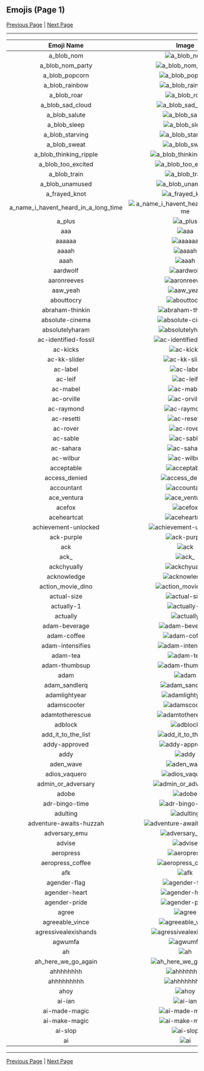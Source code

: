 
## Emojis (Page 1)

[Previous Page](/docs/rc/page-+-0000.md)
  | [Next Page](/docs/rc/page-a-0002.md)

<hr />

|Emoji Name|Image|
| :-: | :-: |
|a_blob_nom| ![a_blob_nom](/emojis/rc/a_blob_nom.gif)|
|a_blob_nom_party| ![a_blob_nom_party](/emojis/rc/a_blob_nom_party.gif)|
|a_blob_popcorn| ![a_blob_popcorn](/emojis/rc/a_blob_popcorn.gif)|
|a_blob_rainbow| ![a_blob_rainbow](/emojis/rc/a_blob_rainbow.gif)|
|a_blob_roar| ![a_blob_roar](/emojis/rc/a_blob_roar.gif)|
|a_blob_sad_cloud| ![a_blob_sad_cloud](/emojis/rc/a_blob_sad_cloud.gif)|
|a_blob_salute| ![a_blob_salute](/emojis/rc/a_blob_salute.gif)|
|a_blob_sleep| ![a_blob_sleep](/emojis/rc/a_blob_sleep.gif)|
|a_blob_starving| ![a_blob_starving](/emojis/rc/a_blob_starving.gif)|
|a_blob_sweat| ![a_blob_sweat](/emojis/rc/a_blob_sweat.gif)|
|a_blob_thinking_ripple| ![a_blob_thinking_ripple](/emojis/rc/a_blob_thinking_ripple.gif)|
|a_blob_too_excited| ![a_blob_too_excited](/emojis/rc/a_blob_too_excited.gif)|
|a_blob_train| ![a_blob_train](/emojis/rc/a_blob_train.gif)|
|a_blob_unamused| ![a_blob_unamused](/emojis/rc/a_blob_unamused.gif)|
|a_frayed_knot| ![a_frayed_knot](/emojis/rc/a_frayed_knot.png)|
|a_name_i_havent_heard_in_a_long_time| ![a_name_i_havent_heard_in_a_long_time](/emojis/rc/a_name_i_havent_heard_in_a_long_time.png)|
|a_plus| ![a_plus](/emojis/rc/a_plus.png)|
|aaa| ![aaa](/emojis/rc/aaa.png)|
|aaaaaa| ![aaaaaa](/emojis/rc/aaaaaa.gif)|
|aaaah| ![aaaah](/emojis/rc/aaaah.gif)|
|aaah| ![aaah](/emojis/rc/aaah.gif)|
|aardwolf| ![aardwolf](/emojis/rc/aardwolf.png)|
|aaronreeves| ![aaronreeves](/emojis/rc/aaronreeves.png)|
|aaw_yeah| ![aaw_yeah](/emojis/rc/aaw_yeah.gif)|
|abouttocry| ![abouttocry](/emojis/rc/abouttocry.png)|
|abraham-thinkin| ![abraham-thinkin](/emojis/rc/abraham-thinkin.png)|
|absolute-cinema| ![absolute-cinema](/emojis/rc/absolute-cinema.png)|
|absolutelyharam| ![absolutelyharam](/emojis/rc/absolutelyharam.png)|
|ac-identified-fossil| ![ac-identified-fossil](/emojis/rc/ac-identified-fossil.png)|
|ac-kicks| ![ac-kicks](/emojis/rc/ac-kicks.png)|
|ac-kk-slider| ![ac-kk-slider](/emojis/rc/ac-kk-slider.png)|
|ac-label| ![ac-label](/emojis/rc/ac-label.png)|
|ac-leif| ![ac-leif](/emojis/rc/ac-leif.png)|
|ac-mabel| ![ac-mabel](/emojis/rc/ac-mabel.png)|
|ac-orville| ![ac-orville](/emojis/rc/ac-orville.png)|
|ac-raymond| ![ac-raymond](/emojis/rc/ac-raymond.png)|
|ac-resetti| ![ac-resetti](/emojis/rc/ac-resetti.png)|
|ac-rover| ![ac-rover](/emojis/rc/ac-rover.png)|
|ac-sable| ![ac-sable](/emojis/rc/ac-sable.png)|
|ac-sahara| ![ac-sahara](/emojis/rc/ac-sahara.png)|
|ac-wilbur| ![ac-wilbur](/emojis/rc/ac-wilbur.png)|
|acceptable| ![acceptable](/emojis/rc/acceptable.jpg)|
|access_denied| ![access_denied](/emojis/rc/access_denied.png)|
|accountant| ![accountant](/emojis/rc/accountant.gif)|
|ace_ventura| ![ace_ventura](/emojis/rc/ace_ventura.png)|
|acefox| ![acefox](/emojis/rc/acefox.png)|
|aceheartcat| ![aceheartcat](/emojis/rc/aceheartcat.png)|
|achievement-unlocked| ![achievement-unlocked](/emojis/rc/achievement-unlocked.png)|
|ack-purple| ![ack-purple](/emojis/rc/ack-purple.png)|
|ack| ![ack](/emojis/rc/ack.jpg)|
|ack_| ![ack_](/emojis/rc/ack_.png)|
|ackchyually| ![ackchyually](/emojis/rc/ackchyually.png)|
|acknowledge| ![acknowledge](/emojis/rc/acknowledge.png)|
|action_movie_dino| ![action_movie_dino](/emojis/rc/action_movie_dino.png)|
|actual-size| ![actual-size](/emojis/rc/actual-size.png)|
|actually-1| ![actually-1](/emojis/rc/actually-1.png)|
|actually| ![actually](/emojis/rc/actually.png)|
|adam-beverage| ![adam-beverage](/emojis/rc/adam-beverage.png)|
|adam-coffee| ![adam-coffee](/emojis/rc/adam-coffee.png)|
|adam-intensifies| ![adam-intensifies](/emojis/rc/adam-intensifies.gif)|
|adam-tea| ![adam-tea](/emojis/rc/adam-tea.png)|
|adam-thumbsup| ![adam-thumbsup](/emojis/rc/adam-thumbsup.png)|
|adam| ![adam](/emojis/rc/adam.png)|
|adam_sandlerq| ![adam_sandlerq](/emojis/rc/adam_sandlerq.png)|
|adamlightyear| ![adamlightyear](/emojis/rc/adamlightyear.png)|
|adamscooter| ![adamscooter](/emojis/rc/adamscooter.jpg)|
|adamtotherescue| ![adamtotherescue](/emojis/rc/adamtotherescue.jpg)|
|adblock| ![adblock](/emojis/rc/adblock.png)|
|add_it_to_the_list| ![add_it_to_the_list](/emojis/rc/add_it_to_the_list.jpg)|
|addy-approved| ![addy-approved](/emojis/rc/addy-approved.png)|
|addy| ![addy](/emojis/rc/addy.png)|
|aden_wave| ![aden_wave](/emojis/rc/aden_wave.png)|
|adios_vaquero| ![adios_vaquero](/emojis/rc/adios_vaquero.jpg)|
|admin_or_adversary| ![admin_or_adversary](/emojis/rc/admin_or_adversary.gif)|
|adobe| ![adobe](/emojis/rc/adobe.png)|
|adr-bingo-time| ![adr-bingo-time](/emojis/rc/adr-bingo-time.png)|
|adulting| ![adulting](/emojis/rc/adulting.png)|
|adventure-awaits-huzzah| ![adventure-awaits-huzzah](/emojis/rc/adventure-awaits-huzzah.png)|
|adversary_emu| ![adversary_emu](/emojis/rc/adversary_emu.png)|
|advise| ![advise](/emojis/rc/advise.png)|
|aeropress| ![aeropress](/emojis/rc/aeropress.png)|
|aeropress_coffee| ![aeropress_coffee](/emojis/rc/aeropress_coffee.png)|
|afk| ![afk](/emojis/rc/afk.png)|
|agender-flag| ![agender-flag](/emojis/rc/agender-flag.png)|
|agender-heart| ![agender-heart](/emojis/rc/agender-heart.png)|
|agender-pride| ![agender-pride](/emojis/rc/agender-pride.png)|
|agree| ![agree](/emojis/rc/agree.png)|
|agreeable_vince| ![agreeable_vince](/emojis/rc/agreeable_vince.png)|
|agressivealexishands| ![agressivealexishands](/emojis/rc/agressivealexishands.gif)|
|agwumfa| ![agwumfa](/emojis/rc/agwumfa.gif)|
|ah| ![ah](/emojis/rc/ah.png)|
|ah_here_we_go_again| ![ah_here_we_go_again](/emojis/rc/ah_here_we_go_again.gif)|
|ahhhhhhhh| ![ahhhhhhhh](/emojis/rc/ahhhhhhhh.gif)|
|ahhhhhhhhh| ![ahhhhhhhhh](/emojis/rc/ahhhhhhhhh.gif)|
|ahoy| ![ahoy](/emojis/rc/ahoy.png)|
|ai-ian| ![ai-ian](/emojis/rc/ai-ian.gif)|
|ai-made-magic| ![ai-made-magic](/emojis/rc/ai-made-magic.png)|
|ai-make-magic| ![ai-make-magic](/emojis/rc/ai-make-magic.png)|
|ai-slop| ![ai-slop](/emojis/rc/ai-slop.png)|
|ai| ![ai](/emojis/rc/ai.png)|

<hr/>

[Previous Page](/docs/rc/page-+-0000.md)
  | [Next Page](/docs/rc/page-a-0002.md)